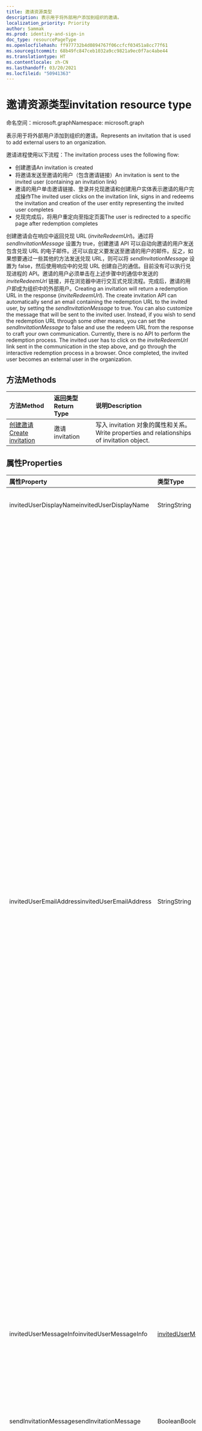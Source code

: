 ```yaml
---
title: 邀请资源类型
description: 表示用于将外部用户添加到组织的邀请。
localization_priority: Priority
author: Sammak
ms.prod: identity-and-sign-in
doc_type: resourcePageType
ms.openlocfilehash: ff977732b4d0894767f06ccfcf03451a8cc77f61
ms.sourcegitcommit: 68b49fc847ceb1032a9cc9821a9ec0f7ac4abe44
ms.translationtype: HT
ms.contentlocale: zh-CN
ms.lasthandoff: 03/20/2021
ms.locfileid: "50941363"
---
```

# <a name="invitation-resource-type"></a><span data-ttu-id="54e05-103">邀请资源类型</span><span class="sxs-lookup"><span data-stu-id="54e05-103">invitation resource type</span></span>

<span data-ttu-id="54e05-104">命名空间：microsoft.graph</span><span class="sxs-lookup"><span data-stu-id="54e05-104">Namespace: microsoft.graph</span></span>

<span data-ttu-id="54e05-105">表示用于将外部用户添加到组织的邀请。</span><span class="sxs-lookup"><span data-stu-id="54e05-105">Represents an invitation that is used to add external users to an organization.</span></span> 

<span data-ttu-id="54e05-106">邀请进程使用以下流程：</span><span class="sxs-lookup"><span data-stu-id="54e05-106">The invitation process uses the following flow:</span></span>

* <span data-ttu-id="54e05-107">创建邀请</span><span class="sxs-lookup"><span data-stu-id="54e05-107">An invitation is created</span></span>
* <span data-ttu-id="54e05-108">将邀请发送至邀请的用户（包含邀请链接）</span><span class="sxs-lookup"><span data-stu-id="54e05-108">An invitation is sent to the invited user (containing an invitation link)</span></span>
* <span data-ttu-id="54e05-109">邀请的用户单击邀请链接、登录并兑现邀请和创建用户实体表示邀请的用户完成操作</span><span class="sxs-lookup"><span data-stu-id="54e05-109">The invited user clicks on the invitation link, signs in and redeems the invitation and creation of the user entity representing the invited user completes</span></span>
* <span data-ttu-id="54e05-110">兑现完成后，将用户重定向至指定页面</span><span class="sxs-lookup"><span data-stu-id="54e05-110">The user is redirected to a specific page after redemption completes</span></span>

<span data-ttu-id="54e05-p101">创建邀请会在响应中返回兑现 URL (*inviteRedeemUrl*)。通过将 *sendInvitationMessage* 设置为 true，创建邀请 API 可以自动向邀请的用户发送包含兑现 URL 的电子邮件。还可以自定义要发送至邀请的用户的邮件。反之，如果想要通过一些其他的方法发送兑现 URL，则可以将 *sendInvitationMessage* 设置为 false，然后使用响应中的兑现 URL 创建自己的通信。目前没有可以执行兑现进程的 API。邀请的用户必须单击在上述步骤中的通信中发送的 *inviteRedeemUrl* 链接，并在浏览器中进行交互式兑现流程。完成后，邀请的用户即成为组织中的外部用户。</span><span class="sxs-lookup"><span data-stu-id="54e05-p101">Creating an invitation will return a redemption URL in the response (*inviteRedeemUrl*). The create invitation API can automatically send an email containing the redemption URL to the invited user, by setting the *sendInvitationMessage* to true. You can also customize the message that will be sent to the invited user. Instead, if you wish to send the redemption URL through some other means, you can set the *sendInvitationMessage* to false and use the redeem URL from the response to craft your own communication. Currently, there is no API to perform the redemption process. The invited user has to click on the *inviteRedeemUrl* link sent in the communication in the step above, and go through the interactive redemption process in a browser. Once completed, the invited user becomes an external user in the organization.</span></span>


## <a name="methods"></a><span data-ttu-id="54e05-118">方法</span><span class="sxs-lookup"><span data-stu-id="54e05-118">Methods</span></span>
| <span data-ttu-id="54e05-119">方法</span><span class="sxs-lookup"><span data-stu-id="54e05-119">Method</span></span>       | <span data-ttu-id="54e05-120">返回类型</span><span class="sxs-lookup"><span data-stu-id="54e05-120">Return Type</span></span>  |<span data-ttu-id="54e05-121">说明</span><span class="sxs-lookup"><span data-stu-id="54e05-121">Description</span></span>|
|:---------------|:--------|:----------|
|[<span data-ttu-id="54e05-122">创建邀请</span><span class="sxs-lookup"><span data-stu-id="54e05-122">Create invitation</span></span>](../api/invitation-post.md) | <span data-ttu-id="54e05-123">邀请</span><span class="sxs-lookup"><span data-stu-id="54e05-123">invitation</span></span> | <span data-ttu-id="54e05-124">写入 invitation 对象的属性和关系。</span><span class="sxs-lookup"><span data-stu-id="54e05-124">Write properties and relationships of invitation object.</span></span>|

## <a name="properties"></a><span data-ttu-id="54e05-125">属性</span><span class="sxs-lookup"><span data-stu-id="54e05-125">Properties</span></span>
| <span data-ttu-id="54e05-126">属性</span><span class="sxs-lookup"><span data-stu-id="54e05-126">Property</span></span>     | <span data-ttu-id="54e05-127">类型</span><span class="sxs-lookup"><span data-stu-id="54e05-127">Type</span></span>   |<span data-ttu-id="54e05-128">说明</span><span class="sxs-lookup"><span data-stu-id="54e05-128">Description</span></span>|
|:---------------|:--------|:----------|
|<span data-ttu-id="54e05-129">invitedUserDisplayName</span><span class="sxs-lookup"><span data-stu-id="54e05-129">invitedUserDisplayName</span></span>|<span data-ttu-id="54e05-130">String</span><span class="sxs-lookup"><span data-stu-id="54e05-130">String</span></span>|<span data-ttu-id="54e05-131">被邀请的用户的显示名称。</span><span class="sxs-lookup"><span data-stu-id="54e05-131">The display name of the user being invited.</span></span>|
|<span data-ttu-id="54e05-132">invitedUserEmailAddress</span><span class="sxs-lookup"><span data-stu-id="54e05-132">invitedUserEmailAddress</span></span>|<span data-ttu-id="54e05-133">String</span><span class="sxs-lookup"><span data-stu-id="54e05-133">String</span></span>|<span data-ttu-id="54e05-134">被邀请的用户的电子邮件地址。</span><span class="sxs-lookup"><span data-stu-id="54e05-134">The email address of the user being invited.</span></span> <span data-ttu-id="54e05-135">必需。</span><span class="sxs-lookup"><span data-stu-id="54e05-135">Required.</span></span> <span data-ttu-id="54e05-136">电子邮件地址中不允许使用以下特殊字符：</span><span class="sxs-lookup"><span data-stu-id="54e05-136">The following special characters are not permitted in the email address:</span></span><br><ul><li><span data-ttu-id="54e05-137">波形符 (~)</span><span class="sxs-lookup"><span data-stu-id="54e05-137">Tilde (~)</span></span></li><li><span data-ttu-id="54e05-138">感叹号 (`!`)</span><span class="sxs-lookup"><span data-stu-id="54e05-138">Exclamation point (`!`)</span></span></li><li><span data-ttu-id="54e05-139">井号 (`#`)</span><span class="sxs-lookup"><span data-stu-id="54e05-139">Number sign (`#`)</span></span></li><li><span data-ttu-id="54e05-140">美元符号 (`$`)</span><span class="sxs-lookup"><span data-stu-id="54e05-140">Dollar sign (`$`)</span></span></li><li><span data-ttu-id="54e05-141">百分号 (`%`)</span><span class="sxs-lookup"><span data-stu-id="54e05-141">Percent (`%`)</span></span></li><li><span data-ttu-id="54e05-142">扬抑符 (`^`)</span><span class="sxs-lookup"><span data-stu-id="54e05-142">Circumflex (`^`)</span></span></li><li><span data-ttu-id="54e05-143">与号 (`&`)</span><span class="sxs-lookup"><span data-stu-id="54e05-143">Ampersand (`&`)</span></span></li><li><span data-ttu-id="54e05-144">星号 (`*`)</span><span class="sxs-lookup"><span data-stu-id="54e05-144">Asterisk (`*`)</span></span></li><li><span data-ttu-id="54e05-145">圆括号 (`( )`)</span><span class="sxs-lookup"><span data-stu-id="54e05-145">Parentheses (`( )`)</span></span></li><li><span data-ttu-id="54e05-146">加号 (`+`)</span><span class="sxs-lookup"><span data-stu-id="54e05-146">Plus sign (`+`)</span></span></li><li><span data-ttu-id="54e05-147">等号 (`=`)</span><span class="sxs-lookup"><span data-stu-id="54e05-147">Equal sign (`=`)</span></span></li><li><span data-ttu-id="54e05-148">方括号 (`[ ]`)</span><span class="sxs-lookup"><span data-stu-id="54e05-148">Brackets (`[ ]`)</span></span></li><li><span data-ttu-id="54e05-149">大括号 (`{ }`)</span><span class="sxs-lookup"><span data-stu-id="54e05-149">Braces (`{ }`)</span></span></li><li><span data-ttu-id="54e05-150">反斜杠 (`\`)</span><span class="sxs-lookup"><span data-stu-id="54e05-150">Backslash (`\`)</span></span></li><li><span data-ttu-id="54e05-151">斜杠符号 (`/`)</span><span class="sxs-lookup"><span data-stu-id="54e05-151">Slash mark (`/`)</span></span></li><li><span data-ttu-id="54e05-152">竖线 (`\|`)</span><span class="sxs-lookup"><span data-stu-id="54e05-152">Pipe (`\|`)</span></span></li><li><span data-ttu-id="54e05-153">分号 (`;`)</span><span class="sxs-lookup"><span data-stu-id="54e05-153">Semicolon (`;`)</span></span></li><li><span data-ttu-id="54e05-154">冒号 (`:`)</span><span class="sxs-lookup"><span data-stu-id="54e05-154">Colon (`:`)</span></span></li><li><span data-ttu-id="54e05-155">引号 (`"`)</span><span class="sxs-lookup"><span data-stu-id="54e05-155">Quotation marks (`"`)</span></span></li><li><span data-ttu-id="54e05-156">尖括号 (`< >`)</span><span class="sxs-lookup"><span data-stu-id="54e05-156">Angle brackets (`< >`)</span></span></li><li><span data-ttu-id="54e05-157">问号 (`?`)</span><span class="sxs-lookup"><span data-stu-id="54e05-157">Question mark (`?`)</span></span></li><li><span data-ttu-id="54e05-158">逗号 (`,`)</span><span class="sxs-lookup"><span data-stu-id="54e05-158">Comma (`,`)</span></span></li></ul><br><span data-ttu-id="54e05-159">但是，存在下列例外情况：</span><span class="sxs-lookup"><span data-stu-id="54e05-159">However, the following exceptions apply:</span></span><br><ul><li><span data-ttu-id="54e05-160">允许在用户名中的任何位置使用句点 (`.`) 或连字符 (`-`)，但名称的开头或结尾除外。</span><span class="sxs-lookup"><span data-stu-id="54e05-160">A period (`.`) or a hyphen (`-`) is permitted anywhere in the user name, except at the beginning or end of the name.</span></span></li><li><span data-ttu-id="54e05-161">允许在用户名中的任何位置使用下划线 (`_`)。</span><span class="sxs-lookup"><span data-stu-id="54e05-161">An underscore (`_`) is permitted anywhere in the user name.</span></span> <span data-ttu-id="54e05-162">这包括名称的开头或结尾。</span><span class="sxs-lookup"><span data-stu-id="54e05-162">This includes at the beginning or end of the name.</span></span></li></ul>|
|<span data-ttu-id="54e05-163">invitedUserMessageInfo</span><span class="sxs-lookup"><span data-stu-id="54e05-163">invitedUserMessageInfo</span></span>|[<span data-ttu-id="54e05-164">invitedUserMessageInfo</span><span class="sxs-lookup"><span data-stu-id="54e05-164">invitedUserMessageInfo</span></span>](invitedusermessageinfo.md)|<span data-ttu-id="54e05-165">要发送至邀请用户的邮件的其他配置，其中包括自定义邮件文本、语言和抄送收件人列表。</span><span class="sxs-lookup"><span data-stu-id="54e05-165">Additional configuration for the message being sent to the invited user, including customizing message text, language and cc recipient list.</span></span>|
|<span data-ttu-id="54e05-166">sendInvitationMessage</span><span class="sxs-lookup"><span data-stu-id="54e05-166">sendInvitationMessage</span></span>|<span data-ttu-id="54e05-167">Boolean</span><span class="sxs-lookup"><span data-stu-id="54e05-167">Boolean</span></span>|<span data-ttu-id="54e05-p104">指示电子邮件是否应发送至邀请的用户。默认值为 false。</span><span class="sxs-lookup"><span data-stu-id="54e05-p104">Indicates whether an email should be sent to the user being invited or not. The default is false.</span></span>|
|<span data-ttu-id="54e05-170">inviteRedirectUrl</span><span class="sxs-lookup"><span data-stu-id="54e05-170">inviteRedirectUrl</span></span>|<span data-ttu-id="54e05-171">String</span><span class="sxs-lookup"><span data-stu-id="54e05-171">String</span></span>|<span data-ttu-id="54e05-p105">用户在兑现邀请后会被重定向至该 URL。必填。</span><span class="sxs-lookup"><span data-stu-id="54e05-p105">The URL the user should be redirected to once the invitation is redeemed. Required.</span></span>|
|<span data-ttu-id="54e05-174">inviteRedeemUrl</span><span class="sxs-lookup"><span data-stu-id="54e05-174">inviteRedeemUrl</span></span>|<span data-ttu-id="54e05-175">String</span><span class="sxs-lookup"><span data-stu-id="54e05-175">String</span></span>|<span data-ttu-id="54e05-p106">用户用于兑现邀请的 URL。只读</span><span class="sxs-lookup"><span data-stu-id="54e05-p106">The URL the user can use to redeem their invitation. Read-only</span></span>|<span data-ttu-id="54e05-178">.</span><span class="sxs-lookup"><span data-stu-id="54e05-178">.</span></span>
|<span data-ttu-id="54e05-179">invitedUserType</span><span class="sxs-lookup"><span data-stu-id="54e05-179">invitedUserType</span></span>|<span data-ttu-id="54e05-180">String</span><span class="sxs-lookup"><span data-stu-id="54e05-180">String</span></span>|<span data-ttu-id="54e05-181">被邀请的用户的 userType。</span><span class="sxs-lookup"><span data-stu-id="54e05-181">The userType of the user being invited.</span></span> <span data-ttu-id="54e05-182">默认情况下，此操作为 `Guest`。</span><span class="sxs-lookup"><span data-stu-id="54e05-182">By default, this is `Guest`.</span></span> <span data-ttu-id="54e05-183">如果您是公司管理员， `Member` 邀请作为管理员。</span><span class="sxs-lookup"><span data-stu-id="54e05-183">You can invite as `Member` if you are a company administrator.</span></span> |
|<span data-ttu-id="54e05-184">状态</span><span class="sxs-lookup"><span data-stu-id="54e05-184">status</span></span>|<span data-ttu-id="54e05-185">String</span><span class="sxs-lookup"><span data-stu-id="54e05-185">String</span></span>|<span data-ttu-id="54e05-186">邀请的状态。</span><span class="sxs-lookup"><span data-stu-id="54e05-186">The status of the invitation.</span></span> <span data-ttu-id="54e05-187">可能的值为： `PendingAcceptance`、 `Completed`、 `InProgress`和 `Error`</span><span class="sxs-lookup"><span data-stu-id="54e05-187">Possible values are: `PendingAcceptance`, `Completed`, `InProgress`, and `Error`</span></span>|

## <a name="relationships"></a><span data-ttu-id="54e05-188">关系</span><span class="sxs-lookup"><span data-stu-id="54e05-188">Relationships</span></span>
| <span data-ttu-id="54e05-189">关系</span><span class="sxs-lookup"><span data-stu-id="54e05-189">Relationship</span></span> | <span data-ttu-id="54e05-190">类型</span><span class="sxs-lookup"><span data-stu-id="54e05-190">Type</span></span>   |<span data-ttu-id="54e05-191">说明</span><span class="sxs-lookup"><span data-stu-id="54e05-191">Description</span></span>|
|:---------------|:--------|:----------|
|<span data-ttu-id="54e05-192">invitedUser</span><span class="sxs-lookup"><span data-stu-id="54e05-192">invitedUser</span></span>|[<span data-ttu-id="54e05-193">用户</span><span class="sxs-lookup"><span data-stu-id="54e05-193">User</span></span>](user.md)|<span data-ttu-id="54e05-p109">创建为邀请创建进程组成部分的用户。只读</span><span class="sxs-lookup"><span data-stu-id="54e05-p109">The user created as part of the invitation creation. Read-Only</span></span>|

## <a name="json-representation"></a><span data-ttu-id="54e05-196">JSON 表示形式</span><span class="sxs-lookup"><span data-stu-id="54e05-196">JSON representation</span></span>
<span data-ttu-id="54e05-197">下面是资源的 JSON 表示形式。</span><span class="sxs-lookup"><span data-stu-id="54e05-197">Here is a JSON representation of the resource</span></span>

<!-- { "blockType": "resource", "baseType": "microsoft.graph.entity", "@odata.type": "microsoft.graph.invitation" } -->
```json
{
  "invitedUserDisplayName": "string",
  "invitedUserEmailAddress": "string",
  "invitedUserMessageInfo": {"@odata.type": "microsoft.graph.invitedUserMessageInfo"},
  "sendInvitationMessage": false,
  "inviteRedirectUrl": "string",
  "inviteRedeemUrl": "string",
  "status": "string",
  "invitedUser": {"@odata.type": "microsoft.graph.user"},
  "invitedUserType": "string"
}
```


<!-- uuid: 8fcb5dbc-d5aa-4681-8e31-b001d5168d79
2016-22-25 14:57:30 UTC -->
<!-- {
  "type": "#page.annotation",
  "description": "invitation resource",
  "keywords": "",
  "section": "documentation",
  "tocPath": ""
}-->

